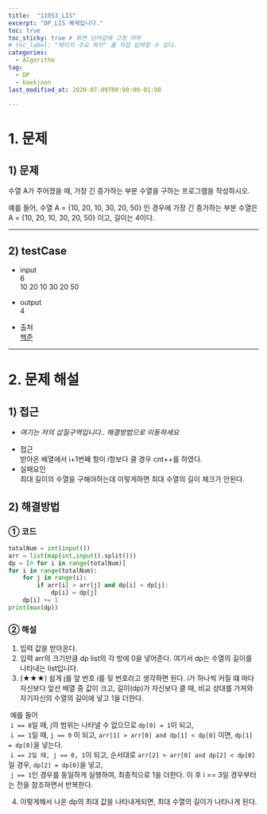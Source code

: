 ```yaml
---
title:  "11053_LIS"
excerpt: "DP_LIS 예제입니다."
toc: true
toc_sticky: true # 화면 넘어갈때 고정 여부
# toc_label: "페이지 주요 목차" 를 직접 입력할 수 있다.
categories:
  - Algorithm
tag:
  - DP
  - baekjoon
last_modified_at: 2020-07-09T00:00:00-01:00

---
```


# 1. 문제
## 1) 문제
수열 A가 주어졌을 때, 가장 긴 증가하는 부분 수열을 구하는 프로그램을 작성하시오.

예를 들어, 수열 A = {10, 20, 10, 30, 20, 50} 인 경우에 가장 긴 증가하는 부분 수열은 A = {10, 20, 10, 30, 20, 50} 이고, 길이는 4이다.

---

## 2) testCase
- input<br>
6 <br>
10 20 10 30 20 50

- output <br>
4

- 출처 <br>
[백준](https://www.acmicpc.net/problem/11053)

---

# 2. 문제 해설

## 1) 접근
* *여기는 저의 삽질구역입니다.. 해결방법으로 이동하세요*
- 접근 <br>
받아온 배열에서 i+1번째 항이 i항보다 클 경우 cnt++를 하였다.
- 실패요인 <br>
최대 길이의 수열을 구해야하는데 이렇게하면 최대 수열의 길이 체크가 안된다.

## 2) 해결방법

### ① 코드

```python
totalNum = int(input())
arr = list(map(int,input().split()))
dp = [0 for i in range(totalNum)]
for i in range(totalNum):
    for j in range(i):
        if arr[i] > arr[j] and dp[i] < dp[j]:
            dp[i] = dp[j]
    dp[i] += 1
print(max(dp))
```

### ② 해설
1. 입력 값을 받아온다.
2. 입력 arr의 크기만큼 dp list의 각 방에 0을 넣어준다. 여기서 dp는 수열의 길이를 나타내는 list입니다.
3. (★★★) 쉽게 j를 앞 번호 i를 뒷 번호라고 생각하면 된다. i가 하나씩 커질 떄 마다 자신보다 앞선 배열 중 값이 크고, 길이(dp)가 자신보다 클 때, 비교 상대를 가져와 자기자신의 수열의 길이에 넣고 1을 더한다.

&nbsp;예를 들어 <br>
&nbsp;`i == 0`일 때, j의 범위는 나타낼 수 없으므로 `dp[0] = 1`이 되고,<br>
&nbsp;`i == 1`일 때, `j == 0` 이 되고, `arr[1] > arr[0] and dp[1] < dp[0]` 이면, `dp[1] = dp[0]`을 넣는다.<br>
&nbsp;`i == 2일 때, j == 0, 1`이 되고, 순서대로 `arr[2] > arr[0] and dp[2] < dp[0]` 일 경우, `dp[2] = dp[0]`을 넣고, <br>
&nbsp;`j == 1`인 경우를 동일하게 실행하여, 최종적으로 1을 더한다. 이 후 i == 3일 경우부터는 전을 참조하면서 반복한다.

4. 이렇게해서 나온 dp의 최대 값을 나타내게되면, 최대 수열의 길이가 나타나게 된다.